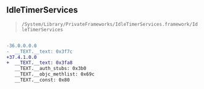 ## IdleTimerServices

> `/System/Library/PrivateFrameworks/IdleTimerServices.framework/IdleTimerServices`

```diff

-36.0.0.0.0
-  __TEXT.__text: 0x3f7c
+37.4.1.0.0
+  __TEXT.__text: 0x3fa8
   __TEXT.__auth_stubs: 0x3b0
   __TEXT.__objc_methlist: 0x69c
   __TEXT.__const: 0x80

```
